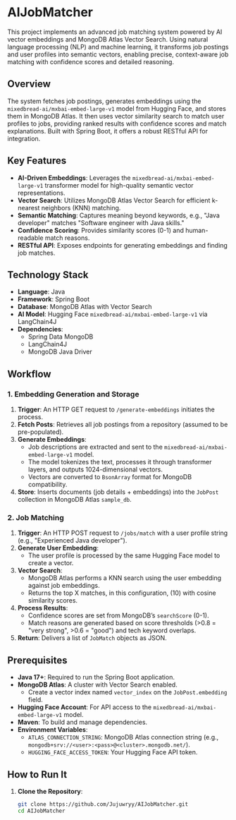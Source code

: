# AIJobMatcher

This project implements an advanced job matching system powered by AI vector embeddings and MongoDB Atlas Vector Search. Using natural language processing (NLP) and machine learning, it transforms job postings and user profiles into semantic vectors, enabling precise, context-aware job matching with confidence scores and detailed reasoning.

## Overview

The system fetches job postings, generates embeddings using the `mixedbread-ai/mxbai-embed-large-v1` model from Hugging Face, and stores them in MongoDB Atlas. It then uses vector similarity search to match user profiles to jobs, providing ranked results with confidence scores and match explanations. Built with Spring Boot, it offers a robust RESTful API for integration.

## Key Features

- **AI-Driven Embeddings**: Leverages the `mixedbread-ai/mxbai-embed-large-v1` transformer model for high-quality semantic vector representations.
- **Vector Search**: Utilizes MongoDB Atlas Vector Search for efficient k-nearest neighbors (KNN) matching.
- **Semantic Matching**: Captures meaning beyond keywords, e.g., "Java developer" matches "Software engineer with Java skills."
- **Confidence Scoring**: Provides similarity scores (0-1) and human-readable match reasons.
- **RESTful API**: Exposes endpoints for generating embeddings and finding job matches.

## Technology Stack

- **Language**: Java
- **Framework**: Spring Boot
- **Database**: MongoDB Atlas with Vector Search
- **AI Model**: Hugging Face `mixedbread-ai/mxbai-embed-large-v1` via LangChain4J
- **Dependencies**:
  - Spring Data MongoDB
  - LangChain4J
  - MongoDB Java Driver

## Workflow

### 1. Embedding Generation and Storage
1. **Trigger**: An HTTP GET request to `/generate-embeddings` initiates the process.
2. **Fetch Posts**: Retrieves all job postings from a repository (assumed to be pre-populated).
3. **Generate Embeddings**:
   - Job descriptions are extracted and sent to the `mixedbread-ai/mxbai-embed-large-v1` model.
   - The model tokenizes the text, processes it through transformer layers, and outputs 1024-dimensional vectors.
   - Vectors are converted to `BsonArray` format for MongoDB compatibility.
4. **Store**: Inserts documents (job details + embeddings) into the `JobPost` collection in MongoDB Atlas `sample_db`.

### 2. Job Matching
1. **Trigger**: An HTTP POST request to `/jobs/match` with a user profile string (e.g., "Experienced Java developer").
2. **Generate User Embedding**:
   - The user profile is processed by the same Hugging Face model to create a vector.
3. **Vector Search**:
   - MongoDB Atlas performs a KNN search using the user embedding against job embeddings.
   - Returns the top X matches, in this configuration, (10) with cosine similarity scores.
4. **Process Results**:
   - Confidence scores are set from MongoDB’s `searchScore` (0-1).
   - Match reasons are generated based on score thresholds (>0.8 = "very strong", >0.6 = "good") and tech keyword overlaps.
5. **Return**: Delivers a list of `JobMatch` objects as JSON.


## Prerequisites

- **Java 17+**: Required to run the Spring Boot application.
- **MongoDB Atlas**: A cluster with Vector Search enabled.
  - Create a vector index named `vector_index` on the `JobPost.embedding` field.
- **Hugging Face Account**: For API access to the `mixedbread-ai/mxbai-embed-large-v1` model.
- **Maven**: To build and manage dependencies.
- **Environment Variables**:
  - `ATLAS_CONNECTION_STRING`: MongoDB Atlas connection string (e.g., `mongodb+srv://<user>:<pass>@<cluster>.mongodb.net/`).
  - `HUGGING_FACE_ACCESS_TOKEN`: Your Hugging Face API token.

## How to Run It

1. **Clone the Repository**:
   ```bash
   git clone https://github.com/Jujuwryy/AIJobMatcher.git
   cd AIJobMatcher

